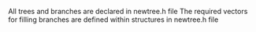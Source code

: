 All trees and branches are declared in newtree.h file
The required vectors for filling branches are defined within structures in newtree.h file
